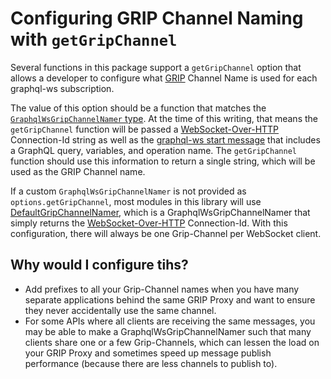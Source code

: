 # Configuring GRIP Channel Naming with `getGripChannel`

Several functions in this package support a `getGripChannel` option that allows a developer to configure what [GRIP](https://pushpin.org/docs/protocols/grip/) Channel Name is used for each graphql-ws subscription.

The value of this option should be a function that matches the [`GraphqlWsGripChannelNamer` type](https://github.com/fanout/fanout-graphql-tools/blob/master/src/subscriptions-transport-ws-over-http/GraphqlWsGripChannelNamers.ts#L7). At the time of this writing, that means the `getGripChannel` function will be passed a [WebSocket-Over-HTTP](https://pushpin.org/docs/protocols/websocket-over-http/) Connection-Id string as well as the [graphql-ws start message](https://github.com/apollographql/subscriptions-transport-ws/blob/master/PROTOCOL.md#gql_start) that includes a GraphQL query, variables, and operation name. The `getGripChannel` function should use this information to return a single string, which will be used as the GRIP Channel name.

If a custom `GraphqlWsGripChannelNamer` is not provided as `options.getGripChannel`, most modules in this library will use [DefaultGripChannelNamer](https://github.com/fanout/fanout-graphql-tools/blob/master/src/subscriptions-transport-ws-over-http/GraphqlWsGripChannelNamers.ts#L41), which is a GraphqlWsGripChannelNamer that simply returns the [WebSocket-Over-HTTP](https://pushpin.org/docs/protocols/websocket-over-http/) Connection-Id. With this configuration, there will always be one Grip-Channel per WebSocket client.

## Why would I configure tihs?

* Add prefixes to all your Grip-Channel names when you have many separate applications behind the same GRIP Proxy and want to ensure they never accidentally use the same channel.
* For some APIs where all clients are receiving the same messages, you may be able to make a GraphqlWsGripChannelNamer such that many clients share one or a few Grip-Channels, which can lessen the load on your GRIP Proxy and sometimes speed up message publish performance (because there are less channels to publish to).
